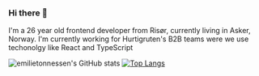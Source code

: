 ### Hi there 👋
I'm a 26 year old frontend developer from Risør, currently living in Asker, Norway. I'm currently working for Hurtigruten's B2B teams were we use techonolgy like React and TypeScript


<!--
**emilietonnessen/emilietonnessen** is a ✨ _special_ ✨ repository because its `README.md` (this file) appears on your GitHub profile.

Here are some ideas to get you started:

- 🔭 I’m currently working on ...
- 🌱 I’m currently learning ...
- 👯 I’m looking to collaborate on ...
- 🤔 I’m looking for help with ...
- 💬 Ask me about ...
- 📫 How to reach me: ...
- 😄 Pronouns: ...
- ⚡ Fun fact: ...
-->

![emilietonnessen's GitHub stats](https://github-readme-stats.vercel.app/api?username=emilietonnessen&show_icons=true&theme=tokyonight)
[![Top Langs](https://github-readme-stats.vercel.app/api/top-langs/?username=emilietonnessen&layout=compact)](https://github.com/emilietonnessen/github-readme-stats)
